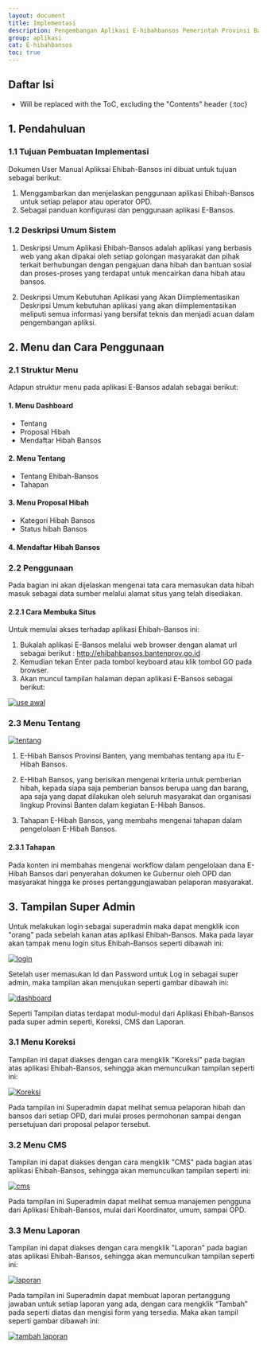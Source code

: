 ```yaml
---
layout: document
title: Implementasi
description: Pengembangan Aplikasi E-hibahbansos Pemerintah Provinsi Banten.
group: aplikasi
cat: E-hibahbansos
toc: true
---
```


## Daftar Isi
* Will be replaced with the ToC, excluding the "Contents" header
{:toc}


## 1.	Pendahuluan
### 1.1 Tujuan Pembuatan Implementasi
Dokumen User Manual Apliksai Ehibah-Bansos ini dibuat untuk tujuan sebagai berikut:

1.	Menggambarkan dan menjelaskan penggunaan aplikasi Ehibah-Bansos untuk setiap pelapor atau operator OPD.
2.	Sebagai panduan konfigurasi dan penggunaan aplikasi E-Bansos.

### 1.2 Deskripsi Umum Sistem
1.	Deskripsi Umum Aplikasi
Ehibah-Bansos adalah aplikasi yang berbasis web yang akan dipakai oleh setiap golongan masyarakat dan pihak terkait berhubungan dengan pengajuan dana hibah dan bantuan sosial dan proses-proses yang terdapat untuk mencairkan dana hibah atau bansos.

2.	Deskripsi Umum Kebutuhan Aplikasi yang Akan Diimplementasikan
Deskripsi Umum kebutuhan aplikasi yang akan diimplementasikan meliputi semua informasi yang bersifat teknis dan menjadi acuan dalam pengembangan apliksi.

## 2.	Menu dan Cara Penggunaan
### 2.1 Struktur Menu
Adapun struktur menu pada aplikasi E-Bansos adalah sebagai berikut:

#### 1.	Menu Dashboard
- Tentang
- Proposal Hibah
- Mendaftar  Hibah Bansos
#### 2.	Menu Tentang
- Tentang Ehibah-Bansos
- Tahapan
#### 3.	Menu Proposal Hibah
- Kategori Hibah Bansos
- Status hibah Bansos
#### 4.	Mendaftar Hibah Bansos

### 2.2 Penggunaan
Pada bagian ini akan dijelaskan mengenai tata cara memasukan data hibah masuk sebagai data sumber melalui alamat situs yang telah disediakan.
#### 2.2.1 Cara Membuka Situs
Untuk memulai akses terhadap aplikasi Ehibah-Bansos ini:
1.	Bukalah aplikasi E-Bansos melalui web browser dengan alamat url sebagai berikut :  http://ehibahbansos.bantenprov.go.id 
2.	Kemudian tekan Enter pada tombol keyboard atau klik tombol GO pada browser.
3.	Akan muncul tampilan halaman depan aplikasi E-Bansos sebagai berikut:

[![use awal](../hibah-bansos/images/implementasi/tampilan-ehibah-bansos.png)](../hibah-bansos/images/implementasi/tampilan-ehibah-bansos.png)

### 2.3 Menu Tentang
[![tentang](../hibah-bansos/images/implementasi/tentang-ehibah-bansos.png)](../hibah-bansos/images/implementasi/tentang-ehibah-bansos.png)

1. E-Hibah Bansos Provinsi Banten, yang membahas tentang apa itu E-Hibah Bansos.

2. E-Hibah Bansos, yang berisikan mengenai kriteria untuk pemberian hibah, kepada siapa saja pemberian bansos berupa uang dan barang, apa saja yang dapat dilakukan oleh seluruh masyarakat dan organisasi lingkup Provinsi Banten dalam kegiatan E-Hibah Bansos.

3. Tahapan E-Hibah Bansos, yang membahs mengenai tahapan dalam pengelolaan E-Hibah Bansos.

#### 2.3.1 Tahapan
Pada konten ini membahas mengenai workflow dalam pengelolaan dana E-Hibah Bansos dari penyerahan dokumen ke Gubernur oleh OPD dan masyarakat hingga ke proses pertanggungjawaban pelaporan masyarakat.

## 3. Tampilan Super Admin
Untuk melakukan login sebagai superadmin maka dapat mengklik icon "orang" pada sebelah kanan atas aplikasi Ehibah-Bansos.
Maka pada layar akan tampak menu login situs Ehibah-Bansos seperti dibawah ini:

[![login](../hibah-bansos/images/implementasi/tampilan-login.png)](../hibah-bansos/images/implementasi/tampilan-login.png)

Setelah user memasukan Id dan Password untuk Log in sebagai super admin, maka tampilan akan menujukan seperti gambar dibawah ini:

[![dashboard](../hibah-bansos/images/implementasi/tampilan-dashboard-sa.png)](../hibah-bansos/images/implementasi/tampilan-dashboard-sa.png)

Seperti Tampilan diatas terdapat modul-modul dari Aplikasi Ehibah-Bansos pada super admin seperti, Koreksi, CMS dan Laporan.

### 3.1 Menu Koreksi
Tampilan ini dapat diakses dengan cara mengklik "Koreksi" pada bagian atas aplikasi Ehibah-Bansos, sehingga akan memunculkan tampilan seperti ini:

[![Koreksi](../hibah-bansos/images/implementasi/tampilan-koreksi-sa.png)](../hibah-bansos/images/implementasi/tampilan-koreksi-sa.png)

Pada tampilan ini Superadmin dapat melihat semua pelaporan hibah dan bansos dari setiap OPD, dari mulai proses permohonan sampai dengan persetujuan dari proposal pelapor tersebut.

### 3.2 Menu CMS
Tampilan ini dapat diakses dengan cara mengklik "CMS" pada bagian atas aplikasi Ehibah-Bansos, sehingga akan memunculkan tampilan seperti ini:

[![cms](../hibah-bansos/images/implementasi/tampilan-cms-sa.png)](../hibah-bansos/images/implementasi/tampilan-cms-sa.png)

Pada tampilan ini Superadmin dapat melihat semua manajemen pengguna dari Aplikasi Ehibah-Bansos, mulai dari Koordinator, umum, sampai OPD.

### 3.3 Menu Laporan
Tampilan ini dapat diakses dengan cara mengklik "Laporan" pada bagian atas aplikasi Ehibah-Bansos, sehingga akan memunculkan tampilan seperti ini:

[![laporan](../hibah-bansos/images/implementasi/tampilan-laporan-sa.png)](../hibah-bansos/images/implementasi/tampilan-laporan-sa.png)

Pada tampilan ini Superadmin dapat membuat laporan pertanggung jawaban untuk setiap laporan yang ada, dengan cara mengklik “Tambah” pada seperti diatas dan mengisi form yang tersedia. Maka akan tampil seperti gambar dibawah ini:

[![tambah laporan](../hibah-bansos/images/implementasi/tampilan-tambah-laporan-sa.png)](../hibah-bansos/images/implementasi/tampilan-tambah-laporan-sa.png)


